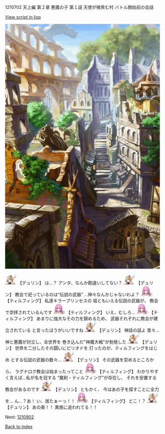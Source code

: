 1210702 天上編 第２章 悪魔の子 第１話 天使が微笑む村 バトル開始前の会話

[View script in lisp](../scripts/1210702.txt)

![ghost_town.png](../images/backgrounds/ghost_town.png)

<img src="../images/units/0.png" alt="0.png" height="34"/>
【デュリン】
は…？
アンタ、なんか勘違いしてない？

<img src="../images/units/0.png" alt="0.png" height="34"/>
【デュリン】
教会で祀っているのは“伝説の武器”
…神々なんかじゃないわよ？

<img src="../images/units/24.png" alt="24.png" height="34"/>
【ティルフィング】
私達キラープリンセスの
祖ともいえる伝説の武器が、
教会で崇拝されているんです

<img src="../images/units/24.png" alt="24.png" height="34"/>
【ティルフィング】
いえ、むしろ…

<img src="../images/units/24.png" alt="24.png" height="34"/>
【ティルフィング】
あまりに強大なその力を鎮めるため、
武器それぞれに教会が建立されている
と言ったほうがいいですね

<img src="../images/units/0.png" alt="0.png" height="34"/>
【デュリン】
神話の話よ
昔々…神と悪魔が対立し、全世界を
巻き込んだ"神魔大戦"が勃発した

<img src="../images/units/0.png" alt="0.png" height="34"/>
【デュリン】
世界を二分したその闘いにピリオドを
打ったのが、ティルフィングをはじめ
とする伝説の武器の数々…

<img src="../images/units/0.png" alt="0.png" height="34"/>
【デュリン】
その武器を崇めるところから、
ラグナロク教会は始まったってこと

<img src="../images/units/24.png" alt="24.png" height="34"/>
【ティルフィング】
わかりやすく言えば…私が名を冠する
“魔剣・ティルフィング”が存在し、
それを安置する教会があるのです

<img src="../images/units/0.png" alt="0.png" height="34"/>
【デュリン】
ともかく、
今はあの子を探すことに全力を…
ん…？あ！ い、居たぁーっ！！

<img src="../images/units/24.png" alt="24.png" height="34"/>
【ティルフィング】
どこ！？

<img src="../images/units/0.png" alt="0.png" height="34"/>
【デュリン】
あの奥！！
異族に追われてる！！

Next: [1210902](1210902.md)

[Back to index](index.md)
